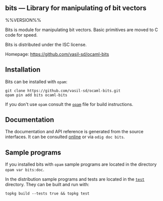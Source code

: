 bits — Library for manipulating of bit vectors
-------------------------------------------------------------------------------
%%VERSION%%

Bits is module for manipulating bit vectors.
Basic primitives are moved to C code for speed.

Bits is distributed under the ISC license.

Homepage: https://github.com/vasil-sd/ocaml-bits

## Installation

Bits can be installed with `opam`:

    git clone https://github.com/vasil-sd/ocaml-bits.git
    opam pin add bits ocaml-bits

If you don't use `opam` consult the [`opam`](opam) file for build
instructions.

## Documentation

The documentation and API reference is generated from the source
interfaces. It can be consulted [online][doc] or via `odig doc
bits`.

[doc]: https://vasil-sd.github.io/bits/doc

## Sample programs

If you installed bits with `opam` sample programs are located in
the directory `opam var bits:doc`.

In the distribution sample programs and tests are located in the
[`test`](test) directory. They can be built and run
with:

    topkg build --tests true && topkg test 
